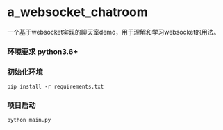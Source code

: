 # a_websocket_chatroom
一个基于websocket实现的聊天室demo，用于理解和学习websocket的用法。

### 环境要求 python3.6+

### 初始化环境
`pip install -r requirements.txt`

### 项目启动
`python main.py`

